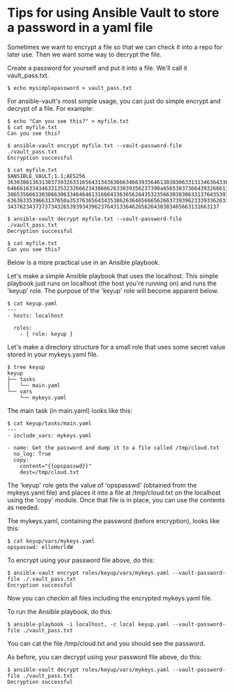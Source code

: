 # Tips for using Ansible Vault to store a password in a yaml file

Sometimes we want to encrypt a file so that we can check it into a repo for later use.
Then we want some way to decrypt the file.

Create a password for yourself and put it into a file.  We'll call it vault_pass.txt.

```
$ echo mysimplepassword > vault_pass.txt
```

For ansible-vault's most simple usage, you can just do simple encrypt and decrypt of
a file.  For example:

```
$ echo "Can you see this?" > myfile.txt
$ cat myfile.txt 
Can you see this?

$ ansible-vault encrypt myfile.txt --vault-password-file ./vault_pass.txt
Encryption successful

$ cat myfile.txt 
$ANSIBLE_VAULT;1.1;AES256
36303861363130373932633165643134363666346639356461383830633131346364336131393064
6466616334346331353232666234386662633839356237390a656538373664393266613935346235
38653566613030663063346464613166643363656264353235663038306331376435393931396235
6363633539663137650a353763656434353862636465666562663739396233393362633530383238
34376234373737343265393934396237643133646265626430383465663131663137

$ ansible-vault decrypt myfile.txt --vault-password-file ./vault_pass.txt
Decryption successful

$ cat myfile.txt 
Can you see this?
```

Below is a more practical use in an Ansible playbook.

Let's make a simple Ansible playbook that uses the localhost.  This simple playbook
just runs on localhost (the host you're running on) and runs the 'keyup' role.  The purpose
of the 'keyup' role will become apparent below.

```
$ cat keyup.yaml 
---
- hosts: localhost

  roles:
    - { role: keyup }
```

Let's make a directory structure for a small role that uses some secret value stored in your
mykeys.yaml file.

```
$ tree keyup
keyup
├── tasks
│   └── main.yaml
└── vars
    └── mykeys.yaml

```

The main task (in main.yaml) looks like this:

```
$ cat keyup/tasks/main.yaml 
---
- include_vars: mykeys.yaml

- name: Get the password and dump it to a file called /tmp/cloud.txt
  no_log: True
  copy:
    content="{{opspasswd}}"
    dest=/tmp/cloud.txt
```

The 'keyup' role gets the value of 'opspasswd' (obtained from the mykeys.yaml file) and places it
into a file at /tmp/cloud.txt on the localhost using the 'copy' module.  Once that file is in place, you
can use the contents as needed.

The mykeys.yaml, containing the password (before encryption), looks like this:

```
$ cat keyup/vars/mykeys.yaml
opspasswd: elloHorldW
```

To encrypt using your password file above, do this:
```
$ ansible-vault encrypt roles/keyup/vars/mykeys.yaml --vault-password-file ./.vault_pass.txt 
Encryption successful
```

Now you can checkin all files including the encrypted mykeys.yaml file.

To run the Ansible playbook, do this:

```
$ ansible-playbook -i localhost, -c local keyup.yaml --vault-password-file ./vault_pass.txt
```

You can cat the file /tmp/cloud.txt and you should see the password.

As before, you can decrypt using your password file above, do this:

```
$ ansible-vault decrypt roles/keyup/vars/mykeys.yaml --vault-password-file ./vault_pass.txt
Decryption successful
```












